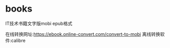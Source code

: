 # books
IT技术书籍文字版mobi epub格式

在线转换网址:https://ebook.online-convert.com/convert-to-mobi
离线转换软件:calibre